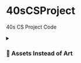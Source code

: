 # 40sCSProject
40s CS Project Code

<details>
 <summary><h3> 🎀 Assets Instead of Art</h3></summary>
  <h3> fonts and stuff </h3>
        pixel font - [https://assetstore.unity.com/packages/2d/fonts/pixel-font-tripfive-64734]
  <br > cursors - [https://assetstore.unity.com/packages/2d/gui/icons/pixel-cursors-109256]

  <h3 > audios </h3>
        8-bit music - [https://assetstore.unity.com/packages/audio/music/8bit-music-062022-225623]
        8-bit music too! [https://assetstore.unity.com/packages/audio/music/electronic/miru-far-from-home-free-8bit-inspired-music-pack-202961]
 
  <h3 > scenes </h3>
        [https://assetstore.unity.com/packages/2d/gui/icons/2d-amulets-kit-196010]
  <br > [https://assetstore.unity.com/packages/2d/characters/retro-act-rpg-sprite-pack-01-71965]
  <br > goth castle - [https://assetstore.unity.com/packages/2d/characters/medieval-king-pack-2-174863]
  <br > goth town - [https://assetstore.unity.com/packages/2d/characters/gothicvania-town-101407]
  <br > castle - [https://assetstore.unity.com/packages/2d/environments/rogue-fantasy-castle-164725]
  <br > [https://assetstore.unity.com/packages/2d/characters/warped-caves-103250]
  <br > [https://assetstore.unity.com/packages/2d/characters/sunny-land-forest-108124]
  
  <h3 > players </h3>
        [https://assetstore.unity.com/packages/2d/characters/warrior-free-asset-195707]
  <br > [https://assetstore.unity.com/packages/2d/characters/pet-cats-pixel-art-pack-248340]
  <br > [https://assetstore.unity.com/packages/2d/characters/pixel-flamer-x-130001]
</details>
